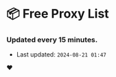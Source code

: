 # :package: Free Proxy List
### Updated every 15 minutes.

- Last updated: `2024-08-21 01:47`

:heart:
